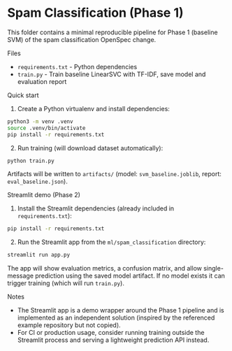 # Spam Classification (Phase 1)

This folder contains a minimal reproducible pipeline for Phase 1 (baseline SVM) of the spam classification OpenSpec change.

Files
- `requirements.txt` - Python dependencies
- `train.py` - Train baseline LinearSVC with TF-IDF, save model and evaluation report

Quick start

1. Create a Python virtualenv and install dependencies:

```bash
python3 -m venv .venv
source .venv/bin/activate
pip install -r requirements.txt
```

2. Run training (will download dataset automatically):

```bash
python train.py
```

Artifacts will be written to `artifacts/` (model: `svm_baseline.joblib`, report: `eval_baseline.json`).

Streamlit demo (Phase 2)

1. Install the Streamlit dependencies (already included in `requirements.txt`):

```bash
pip install -r requirements.txt
```

2. Run the Streamlit app from the `ml/spam_classification` directory:

```bash
streamlit run app.py
```

The app will show evaluation metrics, a confusion matrix, and allow single-message prediction using the saved model artifact. If no model exists it can trigger training (which will run `train.py`).

Notes
- The Streamlit app is a demo wrapper around the Phase 1 pipeline and is implemented as an independent solution (inspired by the referenced example repository but not copied).
- For CI or production usage, consider running training outside the Streamlit process and serving a lightweight prediction API instead.
